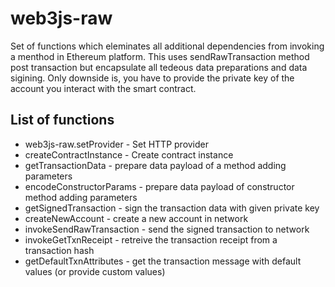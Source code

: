 # web3js-raw #
Set of functions which eleminates all additional dependencies from invoking a menthod in Ethereum platform.
This uses sendRawTransaction method post transaction but encapsulate all tedeous data preparations and data sigining. Only downside is, you have to provide the private key of the account you interact with the smart contract.

## List of functions ##

* web3js-raw.setProvider - Set HTTP provider 
* createContractInstance - Create contract instance
* getTransactionData - prepare data payload of a method adding parameters
* encodeConstructorParams - prepare data payload of constructor method adding parameters
* getSignedTransaction - sign the transaction data with given private key
* createNewAccount - create a new account in network
* invokeSendRawTransaction - send the signed transaction to network
* invokeGetTxnReceipt - retreive the transaction receipt from a transaction hash
* getDefaultTxnAttributes - get the transaction message with default values (or provide custom values)
